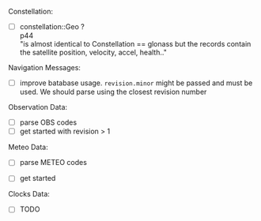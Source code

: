Constellation:
* [ ] constellation::Geo ?    
p44   
"is almost identical to Constellation == glonass
but the records contain the satellite position, velocity, accel, health.."

Navigation Messages:
* [ ] improve batabase usage. `revision.minor` might be passed and must be used.
We should parse using the closest revision number

Observation Data:
* [ ] parse OBS codes
* [ ] get started with revision > 1

Meteo Data:
* [ ] parse METEO codes
* [ ] get started 


Clocks Data:
* [ ] TODO
